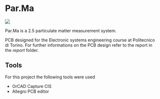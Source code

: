 # Par.Ma
![](https://img.shields.io/badge/Development-Stopped-red)

Par.Ma is a 2.5 particulate matter measurement system.

PCB designed for the Electronic systems engineering course at Politecnico di Torino. For further informations on the PCB design refer to the report in the *report* folder.

## Tools

For this project the following tools were used
- OrCAD Capture CIS
- Allegro PCB editor
